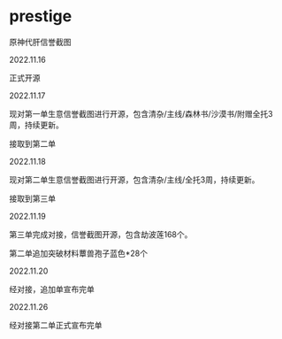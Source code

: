 # prestige
 原神代肝信誉截图
 
2022.11.16

正式开源

2022.11.17

现对第一单生意信誉截图进行开源，包含清杂/主线/森林书/沙漠书/附赠全托3周，持续更新。

接取到第二单

2022.11.18

现对第二单生意信誉截图进行开源，包含清杂/主线/全托3周，持续更新。

接取到第三单

2022.11.19

第三单完成对接，信誉截图开源，包含劫波莲168个。

第二单追加突破材料蕈兽孢子蓝色*28个

2022.11.20

经对接，追加单宣布完单

2022.11.26

经对接第二单正式宣布完单

